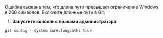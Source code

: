 
Ошибка вызвана тем, что длина пути превышает ограничение Windows в 260 символов.
Включите длинные пути в Git:

1. **Запустите консоль с правами администратора**:
```
git config --system core.longpaths true
```